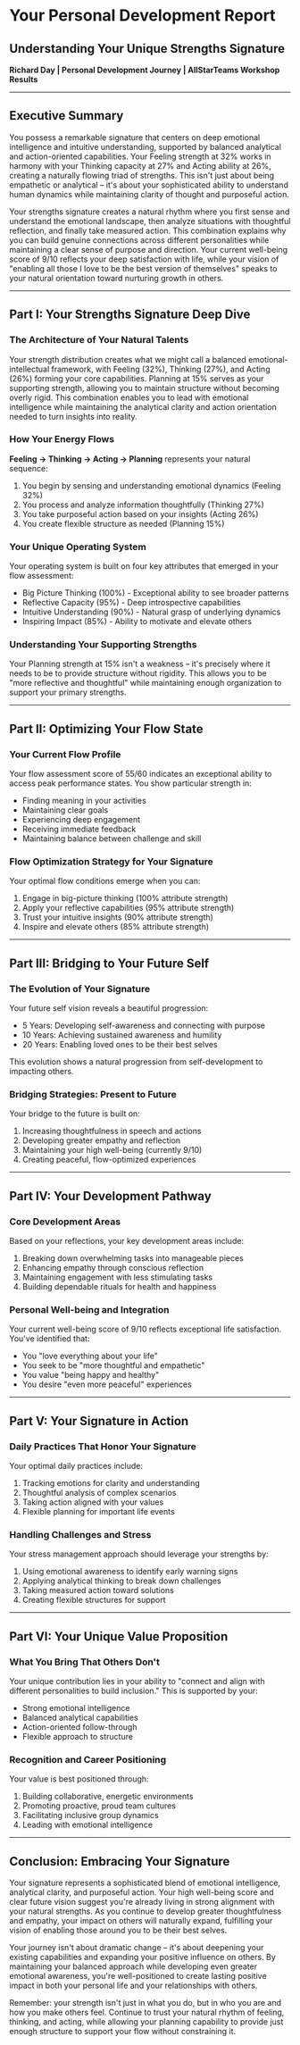 # Your Personal Development Report
## Understanding Your Unique Strengths Signature

**Richard Day | Personal Development Journey | AllStarTeams Workshop Results**

---

## Executive Summary

You possess a remarkable signature that centers on deep emotional intelligence and intuitive understanding, supported by balanced analytical and action-oriented capabilities. Your Feeling strength at 32% works in harmony with your Thinking capacity at 27% and Acting ability at 26%, creating a naturally flowing triad of strengths. This isn't just about being empathetic or analytical – it's about your sophisticated ability to understand human dynamics while maintaining clarity of thought and purposeful action.

Your strengths signature creates a natural rhythm where you first sense and understand the emotional landscape, then analyze situations with thoughtful reflection, and finally take measured action. This combination explains why you can build genuine connections across different personalities while maintaining a clear sense of purpose and direction. Your current well-being score of 9/10 reflects your deep satisfaction with life, while your vision of "enabling all those I love to be the best version of themselves" speaks to your natural orientation toward nurturing growth in others.

---

## Part I: Your Strengths Signature Deep Dive

### The Architecture of Your Natural Talents

Your strength distribution creates what we might call a balanced emotional-intellectual framework, with Feeling (32%), Thinking (27%), and Acting (26%) forming your core capabilities. Planning at 15% serves as your supporting strength, allowing you to maintain structure without becoming overly rigid. This combination enables you to lead with emotional intelligence while maintaining the analytical clarity and action orientation needed to turn insights into reality.

### How Your Energy Flows

**Feeling → Thinking → Acting → Planning** represents your natural sequence:

1. You begin by sensing and understanding emotional dynamics (Feeling 32%)
2. You process and analyze information thoughtfully (Thinking 27%)
3. You take purposeful action based on your insights (Acting 26%)
4. You create flexible structure as needed (Planning 15%)

### Your Unique Operating System

Your operating system is built on four key attributes that emerged in your flow assessment:
- Big Picture Thinking (100%) - Exceptional ability to see broader patterns
- Reflective Capacity (95%) - Deep introspective capabilities
- Intuitive Understanding (90%) - Natural grasp of underlying dynamics
- Inspiring Impact (85%) - Ability to motivate and elevate others

### Understanding Your Supporting Strengths

Your Planning strength at 15% isn't a weakness – it's precisely where it needs to be to provide structure without rigidity. This allows you to be "more reflective and thoughtful" while maintaining enough organization to support your primary strengths.

---

## Part II: Optimizing Your Flow State

### Your Current Flow Profile

Your flow assessment score of 55/60 indicates an exceptional ability to access peak performance states. You show particular strength in:
- Finding meaning in your activities
- Maintaining clear goals
- Experiencing deep engagement
- Receiving immediate feedback
- Maintaining balance between challenge and skill

### Flow Optimization Strategy for Your Signature

Your optimal flow conditions emerge when you can:
1. Engage in big-picture thinking (100% attribute strength)
2. Apply your reflective capabilities (95% attribute strength)
3. Trust your intuitive insights (90% attribute strength)
4. Inspire and elevate others (85% attribute strength)

---

## Part III: Bridging to Your Future Self

### The Evolution of Your Signature

Your future self vision reveals a beautiful progression:
- 5 Years: Developing self-awareness and connecting with purpose
- 10 Years: Achieving sustained awareness and humility
- 20 Years: Enabling loved ones to be their best selves

This evolution shows a natural progression from self-development to impacting others.

### Bridging Strategies: Present to Future

Your bridge to the future is built on:
1. Increasing thoughtfulness in speech and actions
2. Developing greater empathy and reflection
3. Maintaining your high well-being (currently 9/10)
4. Creating peaceful, flow-optimized experiences

---

## Part IV: Your Development Pathway

### Core Development Areas

Based on your reflections, your key development areas include:
1. Breaking down overwhelming tasks into manageable pieces
2. Enhancing empathy through conscious reflection
3. Maintaining engagement with less stimulating tasks
4. Building dependable rituals for health and happiness

### Personal Well-being and Integration

Your current well-being score of 9/10 reflects exceptional life satisfaction. You've identified that:
- You "love everything about your life"
- You seek to be "more thoughtful and empathetic"
- You value "being happy and healthy"
- You desire "even more peaceful" experiences

---

## Part V: Your Signature in Action

### Daily Practices That Honor Your Signature

Your optimal daily practices include:
1. Tracking emotions for clarity and understanding
2. Thoughtful analysis of complex scenarios
3. Taking action aligned with your values
4. Flexible planning for important life events

### Handling Challenges and Stress

Your stress management approach should leverage your strengths by:
1. Using emotional awareness to identify early warning signs
2. Applying analytical thinking to break down challenges
3. Taking measured action toward solutions
4. Creating flexible structures for support

---

## Part VI: Your Unique Value Proposition

### What You Bring That Others Don't

Your unique contribution lies in your ability to "connect and align with different personalities to build inclusion." This is supported by your:
- Strong emotional intelligence
- Balanced analytical capabilities
- Action-oriented follow-through
- Flexible approach to structure

### Recognition and Career Positioning

Your value is best positioned through:
1. Building collaborative, energetic environments
2. Promoting proactive, proud team cultures
3. Facilitating inclusive group dynamics
4. Leading with emotional intelligence

---

## Conclusion: Embracing Your Signature

Your signature represents a sophisticated blend of emotional intelligence, analytical clarity, and purposeful action. Your high well-being score and clear future vision suggest you're already living in strong alignment with your natural strengths. As you continue to develop greater thoughtfulness and empathy, your impact on others will naturally expand, fulfilling your vision of enabling those around you to be their best selves.

Your journey isn't about dramatic change – it's about deepening your existing capabilities and expanding your positive influence on others. By maintaining your balanced approach while developing even greater emotional awareness, you're well-positioned to create lasting positive impact in both your personal life and your relationships with others.

Remember: your strength isn't just in what you do, but in who you are and how you make others feel. Continue to trust your natural rhythm of feeling, thinking, and acting, while allowing your planning capability to provide just enough structure to support your flow without constraining it.
